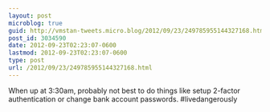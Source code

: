 ```yaml
---
layout: post
microblog: true
guid: http://vmstan-tweets.micro.blog/2012/09/23/249785955144327168.html
post_id: 3034590
date: 2012-09-23T02:23:07-0600
lastmod: 2012-09-23T02:23:07-0600
type: post
url: /2012/09/23/249785955144327168.html
---
```

When up at 3:30am, probably not best to do things like setup 2-factor authentication or change bank account passwords. #livedangerously
